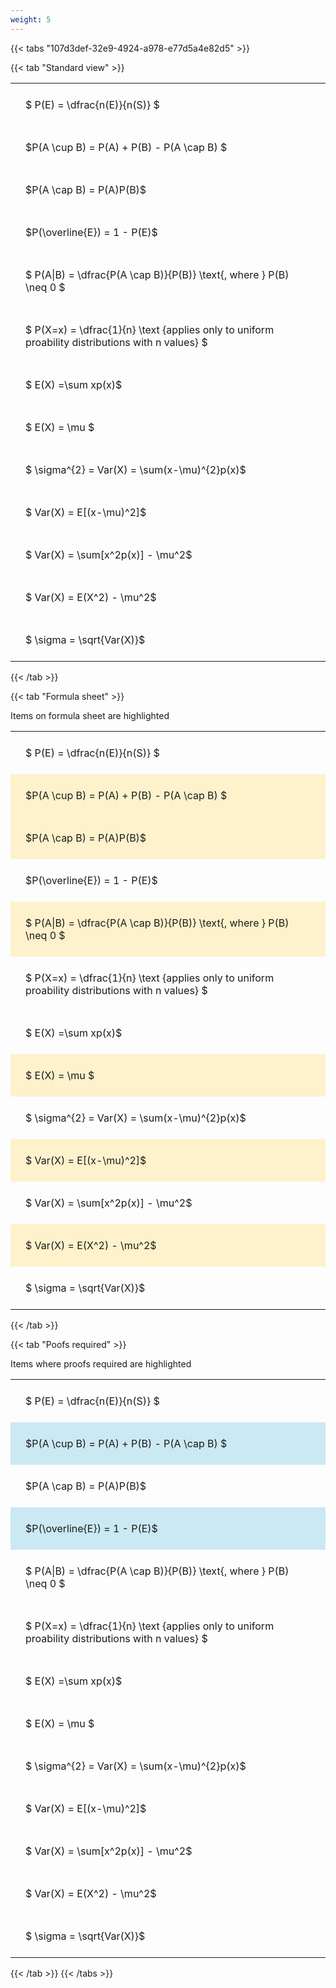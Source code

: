 ```yaml
---
weight: 5
---
```


{{< tabs "107d3def-32e9-4924-a978-e77d5a4e82d5" >}}

{{< tab "Standard view" >}}

<style type="text/css">
#T_8adb8 th.col_heading {
  text-align: left;
  font-size: 1em;
}
#T_8adb8 td {
  text-align: left;
  font-size: 1em;
  padding: 1.5em;
}
</style>
<table id="T_8adb8">
  <thead>
  </thead>
  <tbody>
    <tr>
      <td id="T_8adb8_row0_col0" class="data row0 col0" >$ P(E) = \dfrac{n(E)}{n(S)} $</td>
    </tr>
    <tr>
      <td id="T_8adb8_row1_col0" class="data row1 col0" >$P(A \cup B) = P(A) + P(B) - P(A \cap B) $</td>
    </tr>
    <tr>
      <td id="T_8adb8_row2_col0" class="data row2 col0" >$P(A \cap B)  = P(A)P(B)$</td>
    </tr>
    <tr>
      <td id="T_8adb8_row3_col0" class="data row3 col0" >$P(\overline{E}) = 1 - P(E)$</td>
    </tr>
    <tr>
      <td id="T_8adb8_row4_col0" class="data row4 col0" >$ P(A|B) = \dfrac{P(A \cap B)}{P(B)} \text{, where } P(B) \neq 0 $</td>
    </tr>
    <tr>
      <td id="T_8adb8_row5_col0" class="data row5 col0" >$ P(X=x) =  \dfrac{1}{n} 
\text {applies only to uniform proability distributions with n values} $</td>
    </tr>
    <tr>
      <td id="T_8adb8_row6_col0" class="data row6 col0" >$ E(X) =\sum xp(x)$</td>
    </tr>
    <tr>
      <td id="T_8adb8_row7_col0" class="data row7 col0" >$ E(X) = \mu $</td>
    </tr>
    <tr>
      <td id="T_8adb8_row8_col0" class="data row8 col0" >$ \sigma^{2} = Var(X) = \sum(x-\mu)^{2}p(x)$</td>
    </tr>
    <tr>
      <td id="T_8adb8_row9_col0" class="data row9 col0" >$ Var(X) = E[(x-\mu)^2]$</td>
    </tr>
    <tr>
      <td id="T_8adb8_row10_col0" class="data row10 col0" >$ Var(X) = \sum[x^2p(x)] - \mu^2$</td>
    </tr>
    <tr>
      <td id="T_8adb8_row11_col0" class="data row11 col0" >$ Var(X) = E(X^2) - \mu^2$</td>
    </tr>
    <tr>
      <td id="T_8adb8_row12_col0" class="data row12 col0" >$ \sigma = \sqrt{Var(X)}$</td>
    </tr>
  </tbody>
</table>
{{< /tab >}}

{{< tab "Formula sheet" >}}

Items on formula sheet are highlighted 
<br>
<style type="text/css">
#T_0aeb4 th.col_heading {
  text-align: left;
  font-size: 1em;
}
#T_0aeb4 td {
  text-align: left;
  font-size: 1em;
  padding: 1.5em;
}
#T_0aeb4_row0_col0, #T_0aeb4_row3_col0, #T_0aeb4_row5_col0, #T_0aeb4_row6_col0, #T_0aeb4_row8_col0, #T_0aeb4_row10_col0, #T_0aeb4_row12_col0 {
  background-color: rgba(0,0,0,0);
}
#T_0aeb4_row1_col0, #T_0aeb4_row2_col0, #T_0aeb4_row4_col0, #T_0aeb4_row7_col0, #T_0aeb4_row9_col0, #T_0aeb4_row11_col0 {
  background-color: rgba(255,194,10, 0.2);
}
</style>
<table id="T_0aeb4">
  <thead>
  </thead>
  <tbody>
    <tr>
      <td id="T_0aeb4_row0_col0" class="data row0 col0" >$ P(E) = \dfrac{n(E)}{n(S)} $</td>
    </tr>
    <tr>
      <td id="T_0aeb4_row1_col0" class="data row1 col0" >$P(A \cup B) = P(A) + P(B) - P(A \cap B) $</td>
    </tr>
    <tr>
      <td id="T_0aeb4_row2_col0" class="data row2 col0" >$P(A \cap B)  = P(A)P(B)$</td>
    </tr>
    <tr>
      <td id="T_0aeb4_row3_col0" class="data row3 col0" >$P(\overline{E}) = 1 - P(E)$</td>
    </tr>
    <tr>
      <td id="T_0aeb4_row4_col0" class="data row4 col0" >$ P(A|B) = \dfrac{P(A \cap B)}{P(B)} \text{, where } P(B) \neq 0 $</td>
    </tr>
    <tr>
      <td id="T_0aeb4_row5_col0" class="data row5 col0" >$ P(X=x) =  \dfrac{1}{n} 
\text {applies only to uniform proability distributions with n values} $</td>
    </tr>
    <tr>
      <td id="T_0aeb4_row6_col0" class="data row6 col0" >$ E(X) =\sum xp(x)$</td>
    </tr>
    <tr>
      <td id="T_0aeb4_row7_col0" class="data row7 col0" >$ E(X) = \mu $</td>
    </tr>
    <tr>
      <td id="T_0aeb4_row8_col0" class="data row8 col0" >$ \sigma^{2} = Var(X) = \sum(x-\mu)^{2}p(x)$</td>
    </tr>
    <tr>
      <td id="T_0aeb4_row9_col0" class="data row9 col0" >$ Var(X) = E[(x-\mu)^2]$</td>
    </tr>
    <tr>
      <td id="T_0aeb4_row10_col0" class="data row10 col0" >$ Var(X) = \sum[x^2p(x)] - \mu^2$</td>
    </tr>
    <tr>
      <td id="T_0aeb4_row11_col0" class="data row11 col0" >$ Var(X) = E(X^2) - \mu^2$</td>
    </tr>
    <tr>
      <td id="T_0aeb4_row12_col0" class="data row12 col0" >$ \sigma = \sqrt{Var(X)}$</td>
    </tr>
  </tbody>
</table>
{{< /tab >}}

{{< tab "Poofs required" >}}

Items where proofs required are highlighted 
<br>
<style type="text/css">
#T_ab629 th.col_heading {
  text-align: left;
  font-size: 1em;
}
#T_ab629 td {
  text-align: left;
  font-size: 1em;
  padding: 1.5em;
}
#T_ab629_row0_col0, #T_ab629_row2_col0, #T_ab629_row4_col0, #T_ab629_row5_col0, #T_ab629_row6_col0, #T_ab629_row7_col0, #T_ab629_row8_col0, #T_ab629_row9_col0, #T_ab629_row10_col0, #T_ab629_row11_col0, #T_ab629_row12_col0 {
  background-color: rgba(0,0,0,0);
}
#T_ab629_row1_col0, #T_ab629_row3_col0 {
  background-color: rgba(0,150,200, 0.2);
}
</style>
<table id="T_ab629">
  <thead>
  </thead>
  <tbody>
    <tr>
      <td id="T_ab629_row0_col0" class="data row0 col0" >$ P(E) = \dfrac{n(E)}{n(S)} $</td>
    </tr>
    <tr>
      <td id="T_ab629_row1_col0" class="data row1 col0" >$P(A \cup B) = P(A) + P(B) - P(A \cap B) $</td>
    </tr>
    <tr>
      <td id="T_ab629_row2_col0" class="data row2 col0" >$P(A \cap B)  = P(A)P(B)$</td>
    </tr>
    <tr>
      <td id="T_ab629_row3_col0" class="data row3 col0" >$P(\overline{E}) = 1 - P(E)$</td>
    </tr>
    <tr>
      <td id="T_ab629_row4_col0" class="data row4 col0" >$ P(A|B) = \dfrac{P(A \cap B)}{P(B)} \text{, where } P(B) \neq 0 $</td>
    </tr>
    <tr>
      <td id="T_ab629_row5_col0" class="data row5 col0" >$ P(X=x) =  \dfrac{1}{n} 
\text {applies only to uniform proability distributions with n values} $</td>
    </tr>
    <tr>
      <td id="T_ab629_row6_col0" class="data row6 col0" >$ E(X) =\sum xp(x)$</td>
    </tr>
    <tr>
      <td id="T_ab629_row7_col0" class="data row7 col0" >$ E(X) = \mu $</td>
    </tr>
    <tr>
      <td id="T_ab629_row8_col0" class="data row8 col0" >$ \sigma^{2} = Var(X) = \sum(x-\mu)^{2}p(x)$</td>
    </tr>
    <tr>
      <td id="T_ab629_row9_col0" class="data row9 col0" >$ Var(X) = E[(x-\mu)^2]$</td>
    </tr>
    <tr>
      <td id="T_ab629_row10_col0" class="data row10 col0" >$ Var(X) = \sum[x^2p(x)] - \mu^2$</td>
    </tr>
    <tr>
      <td id="T_ab629_row11_col0" class="data row11 col0" >$ Var(X) = E(X^2) - \mu^2$</td>
    </tr>
    <tr>
      <td id="T_ab629_row12_col0" class="data row12 col0" >$ \sigma = \sqrt{Var(X)}$</td>
    </tr>
  </tbody>
</table>
{{< /tab >}}
{{< /tabs >}}